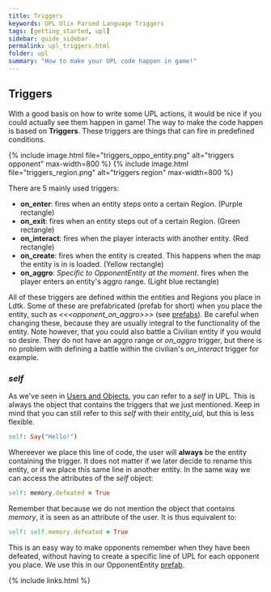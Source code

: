 ```yaml
---
title: Triggers
keywords: UPL Ulix Parsed Language Triggers
tags: [getting_started, upl]
sidebar: guide_sidebar
permalink: upl_triggers.html
folder: upl
summary: "How to make your UPL code happen in game!"
---
```


## Triggers

With a good basis on how to write some UPL actions, it would be nice if you could actually see them happen in game!
The way to make the code happen is based on **Triggers**. These triggers are things that can fire in predefined conditions.

{% include image.html file="triggers_oppo_entity.png" alt="triggers opponent" max-width=800 %}
{% include image.html file="triggers_region.png" alt="triggers region" max-width=800 %}

There are 5 mainly used triggers:
- **on_enter**: fires when an entity steps onto a certain Region. (Purple rectangle)
- **on_exit**: fires when an entity steps out of a certain Region. (Green rectangle)
- **on_interact**: fires when the player interacts with another entity. (Red rectangle)
- **on_create**: fires when the entity is created. This happens when the map the entity is in is loaded. (Yellow rectangle)
- **on_aggro**: *Specific to OpponentEntity at the moment*. fires when the player enters an entity's aggro range. (Light blue rectangle)

All of these triggers are defined within the entities and Regions you place in Ldtk. Some of these are prefabricated (prefab for short) when you place the entity, such as *\<\<\<opponent_on_aggro\>\>\>* (see [prefabs](upl_prefabs.html)). Be careful when changing these, because they are usually integral to the functionality of the entity. Note however, that you could also battle a Civilian entity if you would so desire. They do not have an aggro range or *on_aggro* trigger, but there is no problem with defining a battle within the civilian's *on_interact* trigger for example.

### *self*

As we've seen in [Users and Objects](upl_users_objects.html), you can refer to a *self* in UPL. This is always the object that contains the triggers that we just mentioned. Keep in mind that you can still refer to this *self* with their *entity_uid*, but this is less flexible.
```ruby
self: Say("Hello!")
```
Whereever we place this line of code, the user will **always** be the entity containing the trigger. It does not matter if we later decide to rename this entity, or if we place this same line in another entity. In the same way we can access the attributes of the *self* object:
```ruby
self: memory.defeated = True
```
Remember that because we do not mention the object that contains *memory*, it is seen as an attribute of the user. It is thus equivalent to:
```ruby
self: self.memory.defeated = True
```
This is an easy way to make opponents remember when they have been defeated, without having to create a specific line of UPL for each opponent you place. We use this in our OpponentEntity [prefab](upl_prefabs.html).

{% include links.html %}
